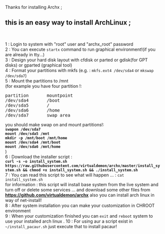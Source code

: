 Thanks for installing Archx ;<br/>

<h2>this is an easy way to install ArchLinux ;</h2><br/>

1 : Login to system with "root" user and "archx_root" password <br/>
2 : You can execute `startx` command to run graphical environment!(if you are already in tty...) <br/>
3 : Design your hard disk layout with cfdisk or parted or gdisk(for GPT disks) or gparted (graphical tool)<br/> 
4 : Format your partitions with mkfs (e.g. : `mkfs.ext4 /dev/sda4` or `mkswap /dev/sda7`) <br/>
5 : Mount the partitions to /mnt<br/> 
(for example you have four partition !:<br/>
<pre>
partition       mountpoint
/dev/sda4       /boot
/dev/sda5       /
/dev/sda6       /home
/dev/sda7       swap area
</pre>
you should make swap on and mount partitions!:<br/>
<b>`swapon /dev/sda7`</b><br/>
<b>`mount /dev/sda5 /mnt`</b><br/>
<b>`mkdir -p /mnt/boot /mnt/home`</b><br/>
<b>`mount /dev/sda4 /mnt/boot`</b><br/>
<b>`mount /dev/sda6 /mnt/home`</b><br/>
)<br/>
6 : Download the installer script :<br/> 
<b>`curl -s -o install_system.sh https://raw.githubusercontent.com/virtualdemon/archx/master/install_system.sh && chmod +x install_system.sh && ./install_system.sh`
</b><br/> 
7 : You can read this script to see what will happen ... : `cat install_system.sh`<br/>
for information : this script will install base system from the live system and turn off or delete some services ... and download some other files from <b>https://github.com/virtualdemon/archx</b> also you can install arch linux in way of net-install! <br/>
8 : After system installation you can make your customization in CHROOT environment <br/>
9 : When your customization finished you can `exit` and `reboot` system to use your installed arch linux .
10 : For using aur a script exist in `~/install_pacaur.sh` just execute that to install pacaur!

